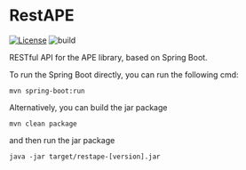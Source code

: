 # RestAPE

[![License](https://img.shields.io/badge/License-Apache_2.0-blue.svg)](https://opensource.org/licenses/Apache-2.0)
![build](https://github.com/sanctuuary/RestAPE/actions/workflows/maven.yml/badge.svg)


RESTful API for the APE library, based on Spring Boot.



To run the Spring Boot directly, you can run the following cmd:

`mvn spring-boot:run`

Alternatively, you can build the jar package

`mvn clean package`

and then run the jar package

`java -jar target/restape-[version].jar`
